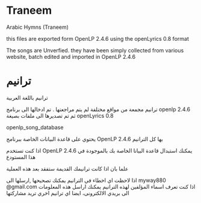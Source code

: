 # Traneem
Arabic Hymns (Traneem)

this files are exported form OpenLP 2.4.6 using the openLyrics 0.8 format

The songs are Unverfied. they have been simply collected from various website, batch edited and imported in OpenLP 2.4.6




# ترانيم
ترانيم باللغة العربية 


ترانيم مجمعة من مواقع مختلفة لم يتم مراجعتها .
تم ادخالها الى برنامج openlp 2.4.6 ثم تم تصديرها الى ملفات بصيغة openLyrics 0.8  

openlp_song_database 

يحتوي على قاعدة البيانات الخاصة ببرنامج OpenLP 2.4.6 بها كل الترانيم  

اذا كنت تستخدم OpenLP 2.4.6 يمكنك استبدال قاعدة البيانا الخاصة بك بالموجودة في هذا المستودع

علما بان اذا كانت ترانيمك القديمة ستفقد بعد هذه العملية 

اذا لاحظت اي اخطاء في الترانيم يمكنك تصحيحها ,ارسلها الى myway880 @gmail.com
اذا كنت تعرف اسماء المؤلفين لهذه الترانيم يمكنك اراسل هذه المعلومات الى بريدي الالكترونى، ايضا اي ترانيم اخري تريد مشاركتها 
